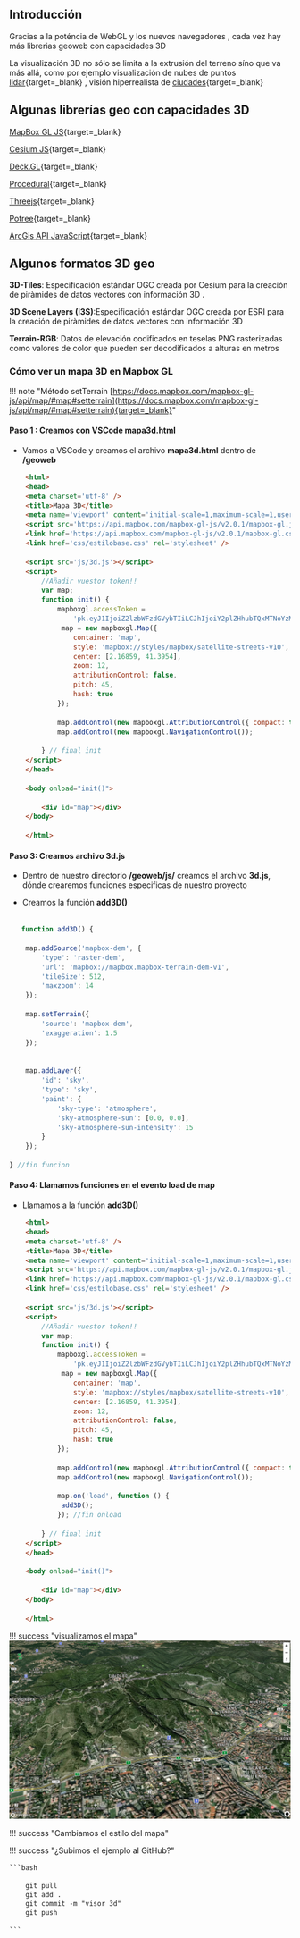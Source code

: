 ## Introducción

Gracias a la poténcia de WebGL y los nuevos navegadores , cada vez hay más librerias geoweb con capacidades 3D

La visualización 3D no sólo se limita a la extrusión del terreno síno que va más allá, como por ejemplo visualización de nubes de puntos [lidar](http://betaserver.icgc.cat/potree/examples/gironaen3d.html){target=_blank} , visión hiperrealista de [ciudades](http://betaserver.icgc.cat/cesium/Girona3D.html){target=_blank}




## Algunas librerías geo con capacidades 3D

[MapBox GL JS](https://www.mapbox.com/blog/mapbox-gl-js-v2-3d-maps-camera-api-sky-api-launch){target=_blank}

[Cesium JS](https://cesium.com/){target=_blank}

[Deck.GL](https://deck.gl/){target=_blank}

[Procedural](https://www.procedural.eu/){target=_blank}

[Threejs](https://threejs.org/){target=_blank}

[Potree](https://github.com/potree/potree/){target=_blank}

[ArcGis API JavaScript](https://www.esri.com/arcgis-blog/products/js-api-arcgis/3d-gis/arcgis-api-for-javascript-camera-intro/){target=_blank}

## Algunos formatos 3D geo

 **3D-Tiles**: Especificación estándar OGC creada por Cesium para la creación de piràmides de datos vectores con información 3D .

 **3D Scene Layers (I3S)**:Especificación estándar OGC creada por ESRI para la creación de piràmides de datos vectores con información 3D

 **Terrain-RGB**: Datos de elevación codificados en teselas PNG rasterizadas como valores de color que pueden ser decodificados a alturas en metros



### Cómo ver un mapa 3D en Mapbox GL

!!! note "Método setTerrain [https://docs.mapbox.com/mapbox-gl-js/api/map/#map#setterrain](https://docs.mapbox.com/mapbox-gl-js/api/map/#map#setterrain){target=_blank}"

#### Paso 1 : Creamos con VSCode **mapa3d.html**

* Vamos a VSCode y creamos el archivo **mapa3d.html** dentro de **/geoweb**


```html
    <html>
    <head>
    <meta charset='utf-8' />
    <title>Mapa 3D</title>
    <meta name='viewport' content='initial-scale=1,maximum-scale=1,user-scalable=no' />
    <script src='https://api.mapbox.com/mapbox-gl-js/v2.0.1/mapbox-gl.js'></script>
    <link href='https://api.mapbox.com/mapbox-gl-js/v2.0.1/mapbox-gl.css' rel='stylesheet' />
    <link href='css/estilobase.css' rel='stylesheet' />
 
    <script src='js/3d.js'></script>
    <script>
        //Añadir vuestor token!!
        var map;
        function init() {
            mapboxgl.accessToken =
                'pk.eyJ1IjoiZ2lzbWFzdGVybTIiLCJhIjoiY2plZHhubTQxMTNoYzMza3Rqa3kxYTdrOCJ9.53B1E6mKD_EQOVb2Y0-SsA';
             map = new mapboxgl.Map({
                container: 'map',
                style: 'mapbox://styles/mapbox/satellite-streets-v10',
                center: [2.16859, 41.3954],
                zoom: 12,
                attributionControl: false,
                pitch: 45,
                hash: true
            });

            map.addControl(new mapboxgl.AttributionControl({ compact: true }));
            map.addControl(new mapboxgl.NavigationControl());

        } // final init
    </script>
    </head>

    <body onload="init()">
        
        <div id="map"></div>
    </body>

    </html>

```

#### Paso 3: Creamos archivo 3d.js

 * Dentro de nuestro directorio **/geoweb/js/** creamos el archivo **3d.js**, dónde crearemos funciones especificas de nuestro proyecto  

 * Creamos la función **add3D()**

```javascript

   function add3D() {

    map.addSource('mapbox-dem', {
        'type': 'raster-dem',
        'url': 'mapbox://mapbox.mapbox-terrain-dem-v1',
        'tileSize': 512,
        'maxzoom': 14
    });
    
    map.setTerrain({
        'source': 'mapbox-dem',
        'exaggeration': 1.5
    });

    
    map.addLayer({
        'id': 'sky',
        'type': 'sky',
        'paint': {
            'sky-type': 'atmosphere',
            'sky-atmosphere-sun': [0.0, 0.0],
            'sky-atmosphere-sun-intensity': 15
        }
    });

} //fin funcion

```
    

#### Paso 4: Llamamos funciones en el evento load de map

 * Llamamos a la función **add3D()**


``` html hl_lines="30 31 32"
    <html>
    <head>
    <meta charset='utf-8' />
    <title>Mapa 3D</title>
    <meta name='viewport' content='initial-scale=1,maximum-scale=1,user-scalable=no' />
    <script src='https://api.mapbox.com/mapbox-gl-js/v2.0.1/mapbox-gl.js'></script>
    <link href='https://api.mapbox.com/mapbox-gl-js/v2.0.1/mapbox-gl.css' rel='stylesheet' />
    <link href='css/estilobase.css' rel='stylesheet' />
 
    <script src='js/3d.js'></script>
    <script>
        //Añadir vuestor token!!
        var map;
        function init() {
            mapboxgl.accessToken =
                'pk.eyJ1IjoiZ2lzbWFzdGVybTIiLCJhIjoiY2plZHhubTQxMTNoYzMza3Rqa3kxYTdrOCJ9.53B1E6mKD_EQOVb2Y0-SsA';
             map = new mapboxgl.Map({
                container: 'map',
                style: 'mapbox://styles/mapbox/satellite-streets-v10',
                center: [2.16859, 41.3954],
                zoom: 12,
                attributionControl: false,
                pitch: 45,
                hash: true
            });

            map.addControl(new mapboxgl.AttributionControl({ compact: true }));
            map.addControl(new mapboxgl.NavigationControl());

            map.on('load', function () {
             add3D();
            }); //fin onload

        } // final init
    </script>
    </head>

    <body onload="init()">
        
        <div id="map"></div>
    </body>

    </html>

```

!!! success "visualizamos el mapa"
![alt text](img/mapbox-3d.png "mapbox-3d.png")

!!! success "Cambiamos el estilo del mapa"


!!! success "¿Subimos el ejemplo al GitHub?"
	
	```bash

		git pull
        git add .
        git commit -m "visor 3d"
        git push

	``` 
